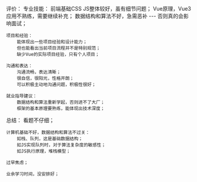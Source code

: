 评价：
    专业技能：
        前端基础CSS JS整体较好，虽有细节问题；
        Vue原理，Vue3应用不熟练，需要继续补充；
        数据结构和算法不好，急需恶补 --- 否则真的会影响面试；

    项目和经验：
        能体现出一些项目经验和设计能力；
        但也能看出当前项目流程并不是特别规范；
        缺少Vue的实际项目经验，只有个人项目；

    沟通和表达：
        沟通流畅，表达清晰；
        很自信，很阳光，性格开朗；
        可以积极主动地沟通问题，积极性很好；

    就业指导建议：
        数据结构和算法重新学起，否则进不了大厂；
        框架的基本原理要熟练，能体现出技术深度；

总结：
    看题不仔细；

    计算机基础不好，数据结构和算法不过关：
        如栈、队列，这是基础数据结构；
        如JS实现队列时，对于算法复杂度的敏感性；
        如JS执行原理，堆栈模型；
    
    过早焦虑；

    业余学习时间，没安排好；